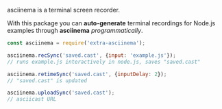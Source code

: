 asciinema is a terminal screen recorder.

With this package you can **auto-generate** terminal recordings
for Node.js examples through **asciinema** *programmatically*.

```javascript
const asciinema = require('extra-asciinema');

asciinema.recSync('saved.cast', {input: 'example.js'});
// runs example.js interactively in node.js, saves "saved.cast"

asciinema.retimeSync('saved.cast', {inputDelay: 2});
// "saved.cast" is updated

asciinema.uploadSync('saved.cast');
// asciicast URL
```


